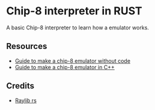 # Chip-8 interpreter in RUST
A basic Chip-8 interpreter to learn how a emulator works.

## Resources
- [Guide to make a chip-8 emulator without code](https://tobiasvl.github.io/blog/write-a-chip-8-emulator/)
- [Guide to make a chip-8 emulator in C++](https://multigesture.net/articles/how-to-write-an-emulator-chip-8-interpreter/)
## Credits
- [Raylib rs](https://github.com/deltaphc/raylib-rs)